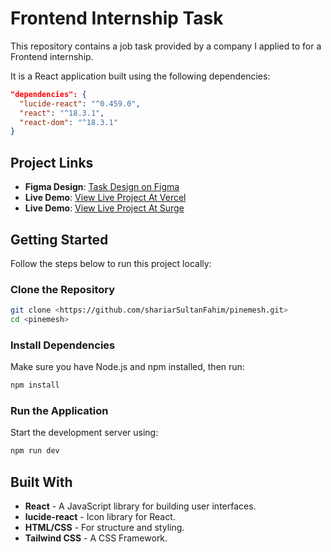 # Frontend Internship Task

This repository contains a job task provided by a company I applied to for a Frontend internship. 

It is a React application built using the following dependencies:
```json
"dependencies": {
  "lucide-react": "^0.459.0",
  "react": "^18.3.1",
  "react-dom": "^18.3.1"
}
```

## Project Links
- **Figma Design**: [Task Design on Figma](https://www.figma.com/design/R7kXgOD4GDtrbS1J6Q0kF9/Task?node-id=1-388&node-type=frame&t=iem3WHHGc1r4QP3a-0) 
- **Live Demo**: [View Live Project At Vercel](https://pinemesh-2w3k3m6gf-shariar-sultans-projects.vercel.app)
- **Live Demo**: [View Live Project At Surge](pinemesh-job-task.surge.sh)

## Getting Started

Follow the steps below to run this project locally:

### Clone the Repository
```bash
git clone <https://github.com/shariarSultanFahim/pinemesh.git>
cd <pinemesh>
```

### Install Dependencies
Make sure you have Node.js and npm installed, then run:
```bash
npm install
```

### Run the Application
Start the development server using:
```bash
npm run dev
```

## Built With
- **React** - A JavaScript library for building user interfaces.
- **lucide-react** - Icon library for React.
- **HTML/CSS** - For structure and styling.
- **Tailwind CSS** - A CSS Framework.
